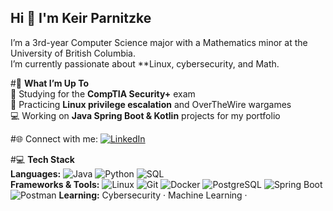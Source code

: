 ## Hi 👋 I'm Keir Parnitzke

I’m a 3rd-year Computer Science major with a Mathematics minor at the University of British Columbia.  
I’m  currently passionate about **Linux, cybersecurity, and Math. 





#🚀 **What I’m Up To**  
🔐 Studying for the **CompTIA Security+** exam  
📜 Practicing **Linux privilege escalation** and OverTheWire wargames  
💻 Working on **Java Spring Boot & Kotlin** projects for my portfolio 


#🌐 Connect with me:
[![LinkedIn](https://img.shields.io/badge/LinkedIn-0A66C2?style=for-the-badge&logo=linkedin&logoColor=white)](https://www.linkedin.com/in/keir-parnitzke-2640abb5/)




#💻 **Tech Stack**  
**Languages:** ![Java](https://img.shields.io/badge/Java-007396?style=for-the-badge&logo=java&logoColor=white) ![Python](https://img.shields.io/badge/Python-3776AB?style=for-the-badge&logo=python&logoColor=white) ![SQL](https://img.shields.io/badge/SQL-4479A1?style=for-the-badge&logo=postgresql&logoColor=white)  
**Frameworks & Tools:** ![Linux](https://img.shields.io/badge/Linux-FCC624?style=for-the-badge&logo=linux&logoColor=black) ![Git](https://img.shields.io/badge/Git-F05032?style=for-the-badge&logo=git&logoColor=white) ![Docker](https://img.shields.io/badge/Docker-2496ED?style=for-the-badge&logo=docker&logoColor=white) ![PostgreSQL](https://img.shields.io/badge/PostgreSQL-4169E1?style=for-the-badge&logo=postgresql&logoColor=white) ![Spring Boot](https://img.shields.io/badge/Spring%20Boot-6DB33F?style=for-the-badge&logo=springboot&logoColor=white) ![Postman](https://img.shields.io/badge/Postman-FF6C37?style=for-the-badge&logo=postman&logoColor=white) 
**Learning:** Cybersecurity · Machine Learning · 
